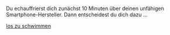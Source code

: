 Du echauffrierst dich zunächst 10 Minuten über deinen unfähigen Smartphone-Hersteller.
Dann entscheidest du dich dazu ...

[los zu schwimmen](../../schwimmen/schwimmen.md)